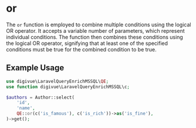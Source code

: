 # or

The `or` function is employed to combine multiple conditions using the logical OR operator. It accepts a variable
number of parameters, which represent individual conditions. The function then combines these conditions using the
logical OR operator, signifying that at least one of the specified conditions must be true for the combined condition to
be true.

## Example Usage

```php
use digivue\LaravelQueryEnrichMSSQL\QE;
use function digivue\LaravelQueryEnrichMSSQL\c;

$authors = Author::select(
    'id',
    'name',
    QE::or(c('is_famous'), c('is_rich'))->as('is_fine'),
)->get();
```